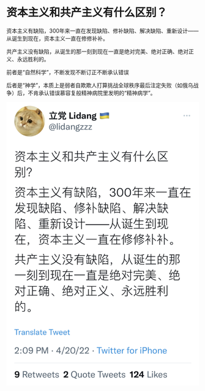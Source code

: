 # 资本主义和共产主义有什么区别？

资本主义有缺陷，300年来一直在发现缺陷、修补缺陷、解决缺陷、重新设计——从诞生到现在，资本主义一直在修修补补。

共产主义没有缺陷，从诞生的那一刻到现在一直是绝对完美、绝对正确、绝对正义、永远胜利的。

前者是“自然科学”，不断发现不断订正不断承认错误

后者是“神学”，本质上是弱者自欺欺人打算挑战全球秩序最后注定失败（如俄乌战争）后，不肯承认错误慕容复般精神病院里发明的“精神病学”。

![img](imgs/zbzyvsgczy.jpg)
